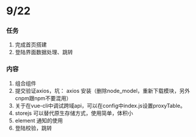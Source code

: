 # 9/22

### 任务

1. 完成首页搭建
2. 登陆界面数据处理、跳转

### 内容

1. 组合组件
2. 提交验证axios，坑： axios 安装（删除node_model，重新下载模块，另外cnpm跟npm不要混用）
3. 关于在vue-cli中调试跨域api，可以在config中index.js设置proxyTable。
4. storejs 可以替代原生存储方式，使用简单，体积小
5.  element 通知的使用
6.  登陆校验，跳转


